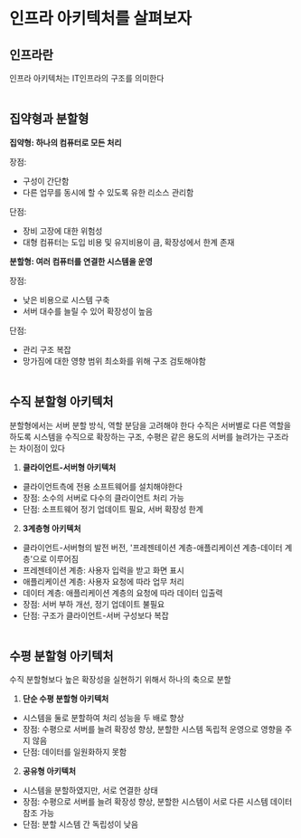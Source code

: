# **인프라 아키텍처를 살펴보자**

## 인프라란
인프라 아키텍처는 IT인프라의 구조를 의미한다
<br></br>

## 집약형과 분할형
**집약형: 하나의 컴퓨터로 모든 처리**

장점:
- 구성이 간단함
- 다른 업무를 동시에 할 수 있도록 유한 리소스 관리함

단점:
- 장비 고장에 대한 위험성
- 대형 컴퓨터는 도입 비용 및 유지비용이 큼, 확장성에서 한계 존재

**분할형: 여러 컴퓨터를 연결한 시스템을 운영**

장점:
- 낮은 비용으로 시스템 구축
- 서버 대수를 늘릴 수 있어 확장성이 높음

단점:
- 관리 구조 복잡
- 망가짐에 대한 영향 범위 최소화를 위해 구조 검토해야함
<br></br>

## 수직 분할형 아키텍처
분할형에서는 서버 분할 방식, 역할 분담을 고려해야 한다
수직은 서버별로 다른 역할을 하도록 시스템을 수직으로 확장하는 구조, 수평은 같은 용도의 서버를 늘려가는 구조라는 차이점이 있다

1. **클라이언트-서버형 아키텍처**
- 클라이언트측에 전용 소프트웨어를 설치해야한다
- 장점: 소수의 서버로 다수의 클라이언트 처리 가능
- 단점: 소프트웨어 정기 업데이트 필요, 서버 확장성 한계
2. **3계층형 아키텍처**
- 클라이언트-서버형의 발전 버전, '프레젠테이션 계층-애플리케이션 계층-데이터 계층'으로 이루어짐
- 프레젠테이션 계층: 사용자 입력을 받고 화면 표시
- 애플리케이션 계층: 사용자 요청에 따라 업무 처리
- 데이터 계층: 애플리케이션 계층의 요청에 따라 데이터 입출력
- 장점: 서버 부하 개선, 정기 업데이트 불필요
- 단점: 구조가 클라이언트-서버 구성보다 복잡
<br></br>

## 수평 분할형 아키텍처
수직 분할형보다 높은 확장성을 실현하기 위해서 하나의 축으로 분할

1. **단순 수평 분할형 아키텍처**
- 시스템을 둘로 분할하여 처리 성능을 두 배로 향상
- 장점: 수평으로 서버를 늘려 확장성 향상, 분할한 시스템 독립적 운영으로 영향을 주지 않음
- 단점: 데이터를 일원화하지 못함

2. **공유형 아키텍처**
- 시스템을 분할하였지만, 서로 연결한 상태
- 장점: 수평으로 서버를 늘려 확장성 향상, 분할한 시스템이 서로 다른 시스템 데이터 참조 가능
- 단점: 분할 시스템 간 독립성이 낮음
